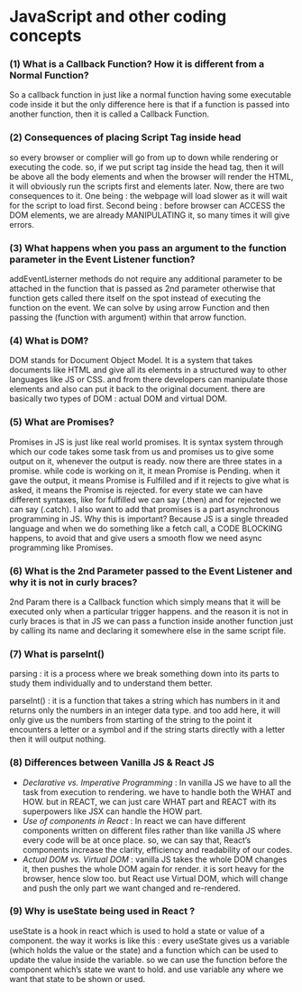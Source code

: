 # JavaScript and other coding concepts

### (1) What is a Callback Function? How it is different from a Normal Function?

So a callback function in just like a normal function having some executable code inside it but the only difference here is that if a function is passed into another function, then it is called a Callback Function.

### (2) Consequences of placing Script Tag inside head

so every browser or complier will go from up to down while rendering or executing the code. so, if we put script tag inside the head tag, then it will be above all the body elements and when the browser will render the HTML, it will obviously run the scripts first and elements later. Now, there are two consequences to it. One being : the webpage will load slower as it will wait for the script to load first. Second being : before browser can ACCESS the DOM elements, we are already MANIPULATING it, so many times it will give errors.


### (3) What happens when you pass an argument to the function parameter in the Event Listener function?

addEventListerner methods do not require any additional parameter to be attached in the function that is passed as 2nd parameter otherwise that function gets called there itself on the spot instead of executing the function on the event. We can solve by using arrow Function and then passing the (function with argument) within that arrow function.

### (4) What is DOM?

DOM stands for Document Object Model. It is a system that takes documents like HTML and give all its elements in a structured way to other languages like JS or CSS. and from there developers can manipulate those elements and also can put it back to the original document. there are basically two types of DOM : actual DOM and virtual DOM.

### (5) What are Promises?

Promises in JS is just like real world promises. It is syntax system through which our code takes some task from us and promises us to give some output on it, whenever the output is ready. now there are three states in a promise. while code is working on it, it mean Promise is Pending. when it gave the output, it means Promise is Fulfilled and if it rejects to give what is asked, it means the Promise is rejected. for every state we can have different syntaxes, like for fulfilled we can say (.then) and for rejected we can say (.catch). I also want to add that promises is a part asynchronous programming in JS. Why this is important? Because JS is a single threaded language and when we do something like a fetch call, a CODE BLOCKING happens, to avoid that and give users a smooth flow we need async programming like Promises.

### (6) What is the 2nd Parameter passed to the Event Listener and why it is not in curly braces?

2nd Param there is a Callback function which simply means that it will be executed only when a particular trigger happens. and the reason it is not in curly braces is that in JS we can pass a function inside another function just by calling its name and declaring it somewhere else in the same script file.

### (7) What is parseInt()

parsing : it is a process where we break something down into its parts to study them individually and to understand them better.

parseInt() : it is a function that takes a string which has numbers in it and returns only the numbers in an integer data type. and too add here, it will only give us the numbers from starting of the string to the point it encounters a letter or a symbol and if the string starts directly with a letter then it will output nothing.

### (8) Differences between Vanilla JS & React JS

- *Declarative vs. Imperative Programming* : In vanilla JS we have to all the task from execution to rendering. we have to handle both the WHAT and HOW. but in REACT, we can just care WHAT part and REACT with its superpowers like JSX can handle the HOW part.
- *Use of components in React* : In react we can have different components written on different files rather than like vanilla JS where every code will be at once place. so, we can say that, React’s components increase the clarity, efficiency and readability of our codes.
- *Actual DOM vs. Virtual DOM* : vanilla JS takes the whole DOM changes it, then pushes the whole DOM again for render. it is sort heavy for the browser, hence slow too. but React use Virtual DOM, which will change and push the only part we want changed and re-rendered.

### (9) Why is useState being used in React ?

useState is a hook in react which is used to hold a state or value of a component. the way it works is like this : every useState gives us a variable (which holds the value or the state) and a function which can be used to update the value inside the variable. so we can use the function before the component which’s state we want to hold. and use variable any where we want that state to be shown or used.